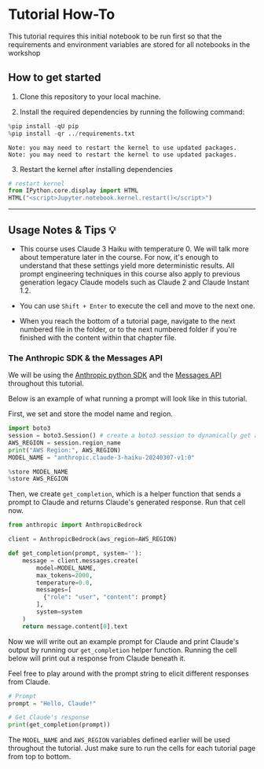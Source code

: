 # Tutorial How-To

This tutorial requires this initial notebook to be run first so that the requirements and environment variables are stored for all notebooks in the workshop

## How to get started

1. Clone this repository to your local machine.

2. Install the required dependencies by running the following command:
 


```python
%pip install -qU pip
%pip install -qr ../requirements.txt
```

    Note: you may need to restart the kernel to use updated packages.
    Note: you may need to restart the kernel to use updated packages.


3. Restart the kernel after installing dependencies


```python
# restart kernel
from IPython.core.display import HTML
HTML("<script>Jupyter.notebook.kernel.restart()</script>")
```

---

## Usage Notes & Tips 💡

- This course uses Claude 3 Haiku with temperature 0. We will talk more about temperature later in the course. For now, it's enough to understand that these settings yield more deterministic results. All prompt engineering techniques in this course also apply to previous generation legacy Claude models such as Claude 2 and Claude Instant 1.2.

- You can use `Shift + Enter` to execute the cell and move to the next one.

- When you reach the bottom of a tutorial page, navigate to the next numbered file in the folder, or to the next numbered folder if you're finished with the content within that chapter file.

### The Anthropic SDK & the Messages API
We will be using the [Anthropic python SDK](https://docs.anthropic.com/claude/reference/claude-on-amazon-bedrock) and the [Messages API](https://docs.anthropic.com/claude/reference/messages_post) throughout this tutorial.

Below is an example of what running a prompt will look like in this tutorial.

First, we set and store the model name and region.


```python
import boto3
session = boto3.Session() # create a boto3 session to dynamically get and set the region name
AWS_REGION = session.region_name
print("AWS Region:", AWS_REGION)
MODEL_NAME = "anthropic.claude-3-haiku-20240307-v1:0"

%store MODEL_NAME
%store AWS_REGION
```

Then, we create `get_completion`, which is a helper function that sends a prompt to Claude and returns Claude's generated response. Run that cell now.


```python
from anthropic import AnthropicBedrock

client = AnthropicBedrock(aws_region=AWS_REGION)

def get_completion(prompt, system=''):
    message = client.messages.create(
        model=MODEL_NAME,
        max_tokens=2000,
        temperature=0.0,
        messages=[
          {"role": "user", "content": prompt}
        ],
        system=system
    )
    return message.content[0].text
```

Now we will write out an example prompt for Claude and print Claude's output by running our `get_completion` helper function. Running the cell below will print out a response from Claude beneath it.

Feel free to play around with the prompt string to elicit different responses from Claude.


```python
# Prompt
prompt = "Hello, Claude!"

# Get Claude's response
print(get_completion(prompt))
```

The `MODEL_NAME` and `AWS_REGION` variables defined earlier will be used throughout the tutorial. Just make sure to run the cells for each tutorial page from top to bottom.

